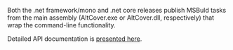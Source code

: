 Both the .net framework/mono and .net core releases publish MSBuld tasks from the main assembly (AltCover.exe or AltCover.dll, respectively) that wrap the command-line functionality.

Detailed API documentation is [presented here](AltCover/Tasks-apidoc).